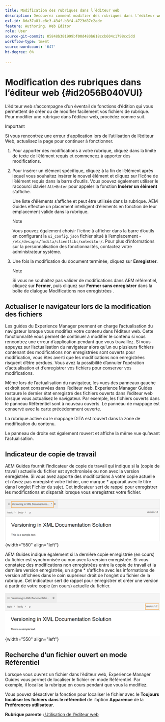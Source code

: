 ```yaml
---
title: Modification des rubriques dans l’éditeur web
description: Découvrez comment modifier des rubriques dans l’éditeur web. Découvrez les différentes fonctions de modification pour modifier vos fichiers de rubrique dans les Guides d’AEM.
exl-id: 8da37a81-e8c3-434f-b3f4-4723d87c2ade
feature: Authoring, Web Editor
role: User
source-git-commit: 05848b381999bf00d480b618ccb604c1798cc5dd
workflow-type: tm+mt
source-wordcount: '647'
ht-degree: 0%

---
```


# Modification des rubriques dans l’éditeur web {#id2056B040VUI}

L’éditeur web s’accompagne d’un éventail de fonctions d’édition qui vous permettent de créer ou de modifier facilement vos fichiers de rubrique. Pour modifier une rubrique dans l’éditeur web, procédez comme suit.

>[!IMPORTANT]
>
> Si vous rencontrez une erreur d’application lors de l’utilisation de l’éditeur Web, actualisez la page pour continuer à fonctionner.

1. Pour apporter des modifications à votre rubrique, cliquez dans la limite de texte de l’élément requis et commencez à apporter des modifications.

1. Pour insérer un élément spécifique, cliquez à la fin de l’élément après lequel vous souhaitez insérer le nouvel élément et cliquez sur l’icône de l’élément requis dans la barre d’outils. Vous pouvez également utiliser le raccourci clavier `Alt+Enter` pour appeler la fonction **Insérer un élément** s’affiche.

   Une liste d’éléments s’affiche et peut être utilisée dans la rubrique. AEM Guides effectue un placement intelligent d’éléments en fonction de leur emplacement valide dans la rubrique.

   >[!NOTE]
   >
   > Vous pouvez également choisir l’icône à afficher dans la barre d’outils en configurant la `ui_config.json` fichier situé à l’emplacement - `/etc/designs/fmdita/clientlibs/xmleditor/`. Pour plus d’informations sur la personnalisation des fonctionnalités, contactez votre administrateur système.

1. Une fois la modification du document terminée, cliquez sur **Enregistrer**.

   >[!NOTE]
   >
   > Si vous ne souhaitez pas valider de modifications dans AEM référentiel, cliquez sur **Fermer**, puis cliquez sur **Fermer sans enregistrer** dans la boîte de dialogue Modifications non enregistrées .

## Actualiser le navigateur lors de la modification des fichiers

Les guides du Experience Manager prennent en charge l’actualisation du navigateur lorsque vous modifiez votre contenu dans l’éditeur web. Cette fonctionnalité vous permet de continuer à modifier le contenu si vous rencontrez une erreur d’application pendant que vous travaillez. Si vous appuyez sur l’actualisation du navigateur alors qu’un ou plusieurs fichiers contenant des modifications non enregistrées sont ouverts pour modification, vous êtes averti que les modifications non enregistrées risquent d’être perdues. Vous avez la possibilité d’annuler l’opération d’actualisation et d’enregistrer vos fichiers pour conserver vos modifications.

Même lors de l’actualisation du navigateur, les vues des panneaux gauche et droit sont conservées dans l’éditeur web. Experience Manager Guides restaure le dernier état enregistré des fichiers ouverts dans l’éditeur web lorsque vous actualisez le navigateur. Par exemple, les fichiers ouverts dans le panneau Référentiel sont à nouveau ouverts. Le panneau de mappage est conservé avec la carte précédemment ouverte.

La rubrique active ou le mappage DITA est rouvert dans la zone de modification du contenu.

Le panneau de droite est également rouvert et affiche la même vue qu’avant l’actualisation.

## Indicateur de copie de travail

AEM Guides fournit l’indicateur de copie de travail qui indique si la \(copie de travail\) actuelle du fichier est synchronisée ou non avec la version enregistrée. Si vous avez apporté des modifications à votre copie actuelle et n’avez pas enregistré votre fichier, une marque \* apparaît avec le titre dans l’onglet Fichier du sujet. Cet indicateur sert de rappel pour enregistrer les modifications et disparaît lorsque vous enregistrez votre fichier.

![indicateur de copie de travail](images/working-copy-text-update-indicator.png){width="550" align="left"}

AEM Guides indique également si la dernière copie enregistrée \(en cours\) du fichier est synchronisée ou non avec la version enregistrée. Si vous constatez des modifications non enregistrées entre la copie de travail et la dernière version enregistrée, un signe \* s’affiche avec les informations de version affichées dans le coin supérieur droit de l’onglet du fichier de la rubrique. Cet indicateur sert de rappel pour enregistrer et créer une version à partir de votre copie \(en cours\) actuelle du fichier.

![Indicateur de mise à jour de version](images/version-update-indicator.png){width="550" align="left"}




## Recherche d’un fichier ouvert en mode Référentiel

Lorsque vous ouvrez un fichier dans l’éditeur web, Experience Manager Guides vous permet de localiser le fichier en mode Référentiel. Par exemple, il localise la rubrique en cours pendant que vous la modifiez.

Vous pouvez désactiver la fonction pour localiser le fichier avec le **Toujours localiser les fichiers dans le référentiel** de l’option **Apparence** de la **Préférences utilisateur**.


**Rubrique parente :**[ Utilisation de l’éditeur web](web-editor.md)
